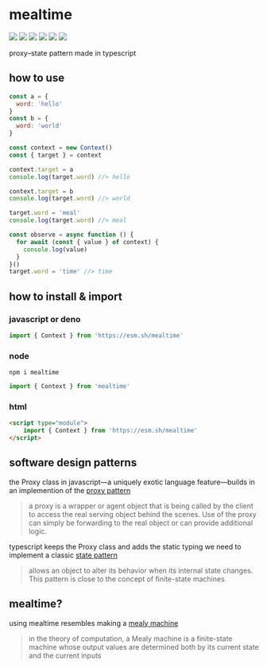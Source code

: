 # mealtime
[![](https://badgen.net/packagephobia/install/mealtime?icon=npm&label&color=black&scale=1.3)](https://www.npmjs.com/package/mealtime) [![](https://badgen.net/npm/types/tslib?icon=typescript&label&color=black&scale=1.3)](https://github.com/domrally/mealtime/blob/main/code/context.d.ts) [![](https://badgen.net/github/status/domrally/mealtime?icon=github&label&color=black&scale=1.3)](https://github.com/domrally/mealtime/actions) [![](https://badgen.net/badge/license/Fair?color=grey&scale=1.3)](https://github.com/domrally/mealtime/blob/main/LICENSE) [![](https://badgen.net/codeclimate/loc/domrally/mealtime?label=lines&color=grey&scale=1.3)](https://github.com/domrally/mealtime/blob/main/code/context.ts) [![](https://badgen.net/github/tag/domrally/mealtime?icon=git&label&color=grey&scale=1.3)](https://github.com/domrally/mealtime/releases)

proxy–state pattern made in typescript

## how to use
```js
const a = {
  word: 'hello'
}
const b = {
  word: 'world'
}

const context = new Context()
const { target } = context

context.target = a
console.log(target.word) //> hello

context.target = b
console.log(target.word) //> world

target.word = 'meal'
console.log(target.word) //> meal

const observe = async function () {
  for await (const { value } of context) {
    console.log(value)
  }
}()
target.word = 'time' //> time
```
## how to install & import
### javascript or deno
```js
import { Context } from 'https://esm.sh/mealtime'
```
### node
```
npm i mealtime
```
```js
import { Context } from 'mealtime'
```
### html
```html
<script type="module">
    import { Context } from 'https://esm.sh/mealtime'	
</script>
```

## software design patterns
the Proxy class in javascript—a uniquely exotic language feature—builds in an implemention of the [proxy pattern](https://en.wikipedia.org/wiki/Proxy_pattern)
> a proxy is a wrapper or agent object that is being called by the client to access the real serving object behind the scenes. Use of the proxy can simply be forwarding to the real object or can provide additional logic.

typescript keeps the Proxy class and adds the static typing we need to implement a classic [state pattern](https://en.wikipedia.org/wiki/state_pattern)
> allows an object to alter its behavior when its internal state changes. This pattern is close to the concept of finite-state machines

## mealtime?
using mealtime resembles making a [mealy machine](https://en.wikipedia.org/wiki/Mealy_machine)
> in the theory of computation, a Mealy machine is a finite-state machine whose output values are determined both by its current state and the current inputs
